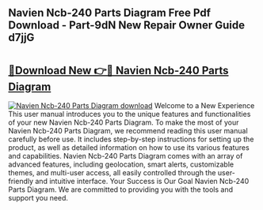 ## Navien Ncb-240 Parts Diagram Free Pdf Download - Part-9dN New Repair Owner Guide d7jjG

# <h2><a href="http://dfogg2n.blite.top/?on=Navien+Ncb-240+Parts+Diagram">🔗Download New 👉🔴 Navien Ncb-240 Parts Diagram</a></h2>

[![Navien Ncb-240 Parts Diagram download](https://i.imgur.com/lujVjoI.png)](http://dfogg2n.blite.top/?on=Navien+Ncb-240+Parts+Diagram)
Welcome to a New Experience This user manual introduces you to the unique features and functionalities of your new Navien Ncb-240 Parts Diagram. To make the most of your Navien Ncb-240 Parts Diagram, we recommend reading this user manual carefully before use. It includes step-by-step instructions for setting up the product, as well as detailed information on how to use its various features and capabilities. Navien Ncb-240 Parts Diagram comes with an array of advanced features, including geolocation, smart alerts, customizable themes, and multi-user access, all easily controlled through the user-friendly and intuitive interface. Your Success is Our Goal Navien Ncb-240 Parts Diagram. We are committed to providing you with the tools and support you need.
